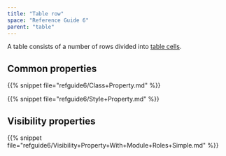 ```yaml
---
title: "Table row"
space: "Reference Guide 6"
parent: "table"
---
```



A table consists of a number of rows divided into [table cells](table-cell).

## Common properties

{{% snippet file="refguide6/Class+Property.md" %}}

{{% snippet file="refguide6/Style+Property.md" %}}

## Visibility properties

{{% snippet file="refguide6/Visibility+Property+With+Module+Roles+Simple.md" %}}
